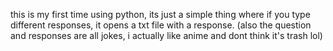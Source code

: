 this is my first time using python, its just a simple thing where if you type different responses, it opens a txt file with a response.
(also the question and responses are all jokes, i actually like anime and dont think it's trash lol)